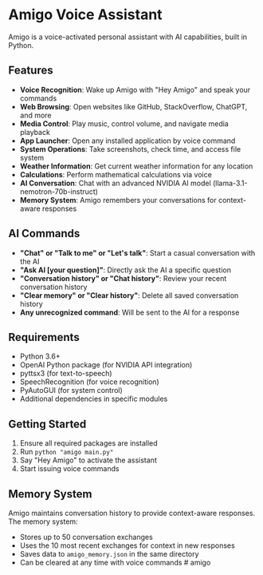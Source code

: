 # Amigo Voice Assistant

Amigo is a voice-activated personal assistant with AI capabilities, built in Python.

## Features

- **Voice Recognition**: Wake up Amigo with "Hey Amigo" and speak your commands
- **Web Browsing**: Open websites like GitHub, StackOverflow, ChatGPT, and more
- **Media Control**: Play music, control volume, and navigate media playback
- **App Launcher**: Open any installed application by voice command
- **System Operations**: Take screenshots, check time, and access file system
- **Weather Information**: Get current weather information for any location
- **Calculations**: Perform mathematical calculations via voice
- **AI Conversation**: Chat with an advanced NVIDIA AI model (llama-3.1-nemotron-70b-instruct)
- **Memory System**: Amigo remembers your conversations for context-aware responses

## AI Commands

- **"Chat" or "Talk to me" or "Let's talk"**: Start a casual conversation with the AI
- **"Ask AI [your question]"**: Directly ask the AI a specific question
- **"Conversation history" or "Chat history"**: Review your recent conversation history
- **"Clear memory" or "Clear history"**: Delete all saved conversation history
- **Any unrecognized command**: Will be sent to the AI for a response

## Requirements

- Python 3.6+
- OpenAI Python package (for NVIDIA API integration)
- pyttsx3 (for text-to-speech)
- SpeechRecognition (for voice recognition)
- PyAutoGUI (for system control)
- Additional dependencies in specific modules

## Getting Started

1. Ensure all required packages are installed
2. Run `python "amigo main.py"`
3. Say "Hey Amigo" to activate the assistant
4. Start issuing voice commands

## Memory System

Amigo maintains conversation history to provide context-aware responses. The memory system:

- Stores up to 50 conversation exchanges
- Uses the 10 most recent exchanges for context in new responses
- Saves data to `amigo_memory.json` in the same directory
- Can be cleared at any time with voice commands #   a m i g o 
 
 
